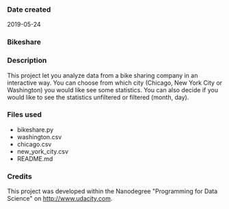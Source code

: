 ### Date created
2019-05-24

### Bikeshare

### Description
This project let you analyze data from a bike sharing company in an interactive way. You can choose from which city (Chicago, New York City or Washington) you would like see some statistics. You can also decide if you would like to see the statistics unfiltered or filtered (month, day).

### Files used
* bikeshare.py
* washington.csv
* chicago.csv
* new_york_city.csv
* README.md

### Credits
This project was developed within the Nanodegree "Programming for Data Science" on http://www.udacity.com.

